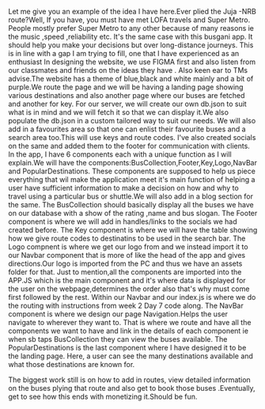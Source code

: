 Let me give you an example of the idea I have here.Ever plied the Juja -NRB route?Well, If you have, you must have met LOFA travels and Super Metro. People mostly prefer Super Metro to any other because of many reasons ie the music ,speed ,reliability etc. It's the same case with this busgani app. It should help you make your decisions but over long-distance journeys.
This is in line with a gap I am trying to fill, one  that I have experienced as an enthusiast
In designing the website, we use FIGMA first and also listen from our classmates and friends on the ideas they have . Also keen ear to TMs advise.The website has a theme of blue,black and white mainly and a bit of purple.We route the page and we will be having a landing page showing various destinations and also another page where our buses are fetched and another for key.
For our server, we will create our own db.json to suit what is in mind and we will fetch it so that we can display it.We also populate the db.json in a custom tailored way to  suit our needs.
We will also add in a favourites area so that one can enlist their favourite buses and a search area too.This will use keys and route codes.
I've also created socials on the same and added them to the footer for communication with clients.
In the app, I have 6 components each with a unique function as I will explain.We will have the components:BusCollection,Footer,Key,Logo,NavBar and PopularDestinations.
These components are supposed to help us piece everything that wil make the application meet it's main function of helping a user have sufficient information to make a decision on how and why to travel using a particular bus or shuttle.We will also add in a blog section for the same.
The BusCollection should basically display all the buses we have on our database with a show of the rating ,name and bus slogan.
The Footer component is where we will add in handles/links to the socials we had created before.
The Key component is where we will have the table showing how we give route codes to destinatins to be used in the search bar.
The Logo compnent is where we get our logo from and we instead import it to our Navbar component that is more of like the head of the app and gives directions.Our logo is imported from the PC and thus we have an assets folder for that.
Just to mention,all the components are imported into the APP.JS which is the main component and it's where data is displayed for the user on the webpage,determines the order also that's why <Navbar/>must come first followed by the rest.
Within our Navbar and our index.js is where we do the routing with instructions from week 2 Day 7 code along.
The NavBar component is where we design our page Navigation.Helps the user navigate to wherever they want to.
That is where we route and have all the components we want to have and link in the details of each component ie when sb taps BusCollection they can view the buses available.
The PopularDestinations is the last component where I have designed it to be the landing page. Here, a user can see the many destinations available and what those destinations are known for.

The biggest work still is on how to add in routes, view detailed information on the buses plying that route and also get to book those buses .Eventually, get to see how this ends with monetizing it.Should be fun.

